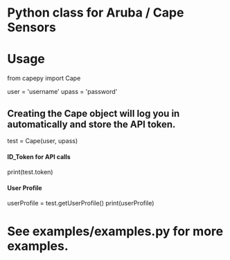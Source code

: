 # Python class for Aruba / Cape Sensors

# Usage
from capepy import Cape

user = 'username'
upass = 'password'

## Creating the Cape object will log you in automatically and store the API token.
test = Cape(user, upass)

#### ID_Token for API calls
print(test.token)

#### User Profile
userProfile = test.getUserProfile()
print(userProfile)

# See examples/examples.py for more examples.